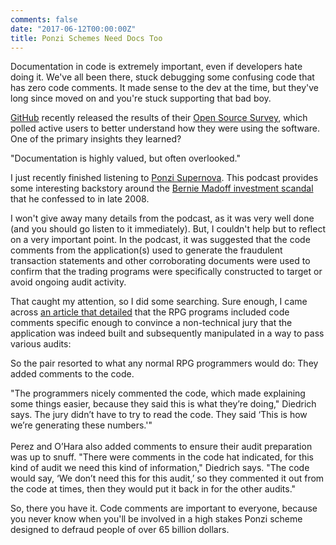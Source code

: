 ```yaml
---
comments: false
date: "2017-06-12T00:00:00Z"
title: Ponzi Schemes Need Docs Too
---
```


Documentation in code is extremely important, even if developers hate doing it.
We've all been there, stuck debugging some confusing code that has zero code
comments.  It made sense to the dev at the time, but they've long since moved on
and you're stuck supporting that bad boy.

[GitHub][1] recently released the results of their
[Open Source Survey][2], which polled active users to
better understand how they were using the software.  One of the primary insights
they learned?

<article class="message is-dark">
  <div class="message-body">
    "Documentation is highly valued, but often overlooked."
  </div>
</article>

I just recently finished listening to [Ponzi Supernova][3].  This
podcast provides some interesting backstory around the [Bernie Madoff investment
scandal][4] that he confessed to in late 2008.

I won't give away many details from the podcast, as it was very well done (and
you should go listen to it immediately).  But, I couldn't help but to reflect on
a very important point.  In the podcast, it was suggested that the code comments
from the application(s) used to generate the fraudulent transaction statements and
other corroborating documents were used to confirm that the trading programs were
specifically constructed to target or avoid ongoing audit activity.

That caught my attention, so I did some searching.  Sure enough, I came across
[an article that detailed][5] that the RPG programs included
code comments specific enough to convince a non-technical jury that the
application was indeed built and subsequently manipulated in a way to pass
various audits:

So the pair resorted to what any normal RPG programmers would do: They added
comments to the code.

<article class="message is-dark">
  <div class="message-body">
    "The programmers nicely commented the code, which made explaining some things
    easier, because they said this is what they’re doing," Diedrich says. The jury
    didn’t have to try to read the code. They said ‘This is how we’re generating
    these numbers.'"<br />
    <br />
    Perez and O’Hara also added comments to ensure their audit preparation was up to
    snuff. "There were comments in the code hat indicated, for this kind of audit we
    need this kind of information," Diedrich says. "The code would say, ‘We don’t
    need this for this audit,’ so they commented it out from the code at times,
    then they would put it back in for the other audits."
  </div>
</article>

So, there you have it.  Code comments are important to everyone, because you
never know when you'll be involved in a high stakes Ponzi scheme designed to
defraud people of over 65 billion dollars.

[1]: https://www.github.com/
[2]: http://opensourcesurvey.org/2017/#insights
[3]: http://www.audible.com/mt/ponzisupernova
[4]: https://en.wikipedia.org/wiki/Madoff_investment_scandal
[5]: https://www.itjungle.com/2016/09/12/tfh091216-story01/
